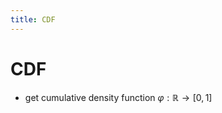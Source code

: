 ```yaml
---
title: CDF
---
```


# CDF
- get cumulative density function $\varphi : \mathbb{R} \rightarrow [0,1]$























